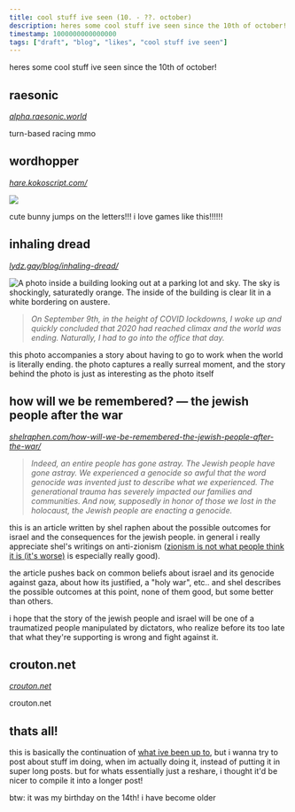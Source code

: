 ```yaml
---
title: cool stuff ive seen (10. - ??. october)
description: heres some cool stuff ive seen since the 10th of october!
timestamp: 1000000000000000
tags: ["draft", "blog", "likes", "cool stuff ive seen"]
---
```


heres some cool stuff ive seen since the 10th of october! 

## raesonic
*[alpha.raesonic.world](https://alpha.raesonic.world)*

turn-based racing mmo

## wordhopper
*[hare.kokoscript.com/](https://hare.kokoscript.com/)*

![](/images/likes/cool-stuff-1/wordhopper.gif)

cute bunny jumps on the letters!!! i love games like this!!!!!!

## inhaling dread
*[lydz.gay/blog/inhaling-dread/](https://lydz.gay/blog/inhaling-dread/)*

![A photo inside a building looking out at a parking lot and sky. The sky is shockingly, saturatedly orange. The inside of the building is clear lit in a white bordering on austere.](/images/likes/cool-stuff-1/inhaling-dread.jpeg)

>  *On September 9th, in the height of COVID lockdowns, I woke up and quickly concluded that 2020 had reached climax and the world was ending. Naturally, I had to go into the office that day.* 

this photo accompanies a story about having to go to work when the world is literally ending. the photo captures a really surreal moment, and the story behind the photo is just as interesting as the photo itself

## how will we be remembered? — the jewish people after the war

*[shelraphen.com/how-will-we-be-remembered-the-jewish-people-after-the-war/](https://shelraphen.com/how-will-we-be-remembered-the-jewish-people-after-the-war/)*

> *Indeed, an entire people has gone astray. The Jewish people have gone astray. We experienced a genocide so awful that the word genocide was invented just to describe what we experienced. The generational trauma has severely impacted our families and communities. And now, supposedly in honor of those we lost in the holocaust, the Jewish people are enacting a genocide.*

this is an article written by shel raphen about the possible outcomes for israel and the consequences for the jewish people. 
in general i really appreciate shel's writings on anti-zionism ([zionism is not what people think it is (it's worse)](https://shelraphen.com/zionism-is-not-what-people-think-it-is-its-worse/) is especially really good). 

the article pushes back on common beliefs about israel and its genocide against gaza, about how its justified, a "holy war", etc.. 
and shel describes the possible outcomes at this point, none of them good, but some better than others.

i hope that the story of the jewish people and israel will be one of a traumatized people manipulated by dictators, 
who realize before its too late that what they're supporting is wrong and fight against it.

## crouton.net
*[crouton.net](http://crouton.net)*

crouton.net

## thats all!
this is basically the continuation of [what ive been up to](/?tag=what+ive+been+up+to), but i wanna try to post about stuff im doing, when im actually doing it, instead of putting it in super long posts. but for whats essentially just a reshare, i thought it'd be nicer to compile it into a longer post!

btw: it was my birthday on the 14th! i have become older
